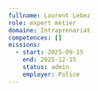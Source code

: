 ```yaml
---
fullname: Laurent Lebez
role: expert métier
domaine: Intraprenariat
competences: []
missions:
  - start: 2025-09-15
    end: 2025-12-15
    status: admin
    employer: Police
---
```

